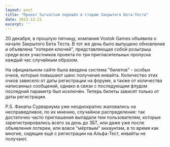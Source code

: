 ```yaml
---
layout: post
title: "Проект Survarium перешёл в стадию Закрытого Бета-Теста"
date: 2013-12-21
excerpt: ''
---
```


20 декабря, в прошлую пятницу, компания Vostok Games объявила о начале Закрытого Бета Теста. В тот же день было выпущено обновление и объявлена "лотерея ключей", представляющая собой розыгрыш среди всех участников проекта по три пригласительных пропуска каждый час случайным образом.<!--more-->

На официальном сайте была введена система "билетов" - особых очков, которые повышают шанс получения инвайта. Количество этих очков зависело от даты регистрации на форуме, а также от количества написанных сообщений, однако в связи с последующим флудом последний параметр был исключён. Теперь билеты зависят только от даты регистрации.

P.S.
Фанаты Сурвариума уже неоднократно жаловались на несправедливое, по их мнению, случайное распределение: так достаточно часто приглашения выпадали тем пользователям, которые зарегистрировались всего за день до ЗБТ, или даже уже после объявления лотереи, или вовсе "мёртвым" аккаунтам, в то время как многие, сидящие ещё с регистрации на Альфа-Тест, инвайты не получают.